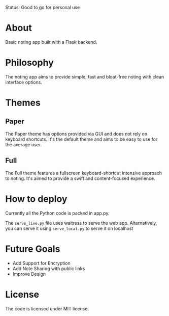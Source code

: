 Status: Good to go for personal use

# About

Basic noting app built with a Flask backend.

# Philosophy

The noting app aims to provide simple, fast and bloat-free noting with clean interface options.

# Themes

## Paper

The Paper theme has options provided via GUI and does not rely on keyboard shortcuts. It's the default theme and aims to be easy to use for the average user.

## Full

The Full theme features a fullscreen keyboard-shortcut intensive approach to noting. It's aimed to provide a swift and content-focused experience.

# How to deploy

Currently all the Python code is packed in app.py.

The `serve_live.py` file uses waitress to serve the web app. Alternatively, you can serve it using `serve_local.py` to serve it on localhost

# Future Goals

- Add Support for Encryption
- Add Note Sharing with public links
- Improve Design

# License

The code is licensed under MIT license.